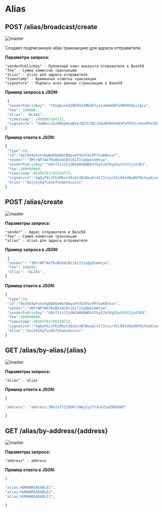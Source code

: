# Alias

## POST /alias/broadcast/create

![master](https://img.shields.io/badge/MAINNET-available-4bc51d.svg)

Создает подписанную alias транзакцию для адреса отправителя.

**Параметра запроса:**

```
"senderPublicKey" - Публичный ключ аккаунта отправителя в Base58
"fee" - Сумма комиссии транзакции
"alias" - alias для адреса отправителя
"timestamp" - Временная отметка транзакции
"signature" - Подпись всех данных странзакции в Base58
```

**Пример запроса в JSON:**

```js
 {
 "senderPublicKey": "CRxqEuxhdZBEHX42MU4FfyJxuHmbDBTaHMhM3Uki7pLw",
 "fee": 100000,
 "alias": "ALIAS",
 "timestamp": 1488807184731,
 "signature": "3aB6cL1osRNopWyqBYpJQCVCXNLibkwM58dvK85PaTK5sLV4voMhe5E8zEARM6YDHnQP5YE3WX8mxdFp3ciGwVfy"
}
```

**Пример ответа в JSON:**

```js
{
 "type":10,
 "id":"9q7X84wFuVvKqRdDQeWbtBmpsHt9SXFbvPPtUuKBVxxr",
 "sender":"3MtrNP7AkTRuBhX4CBti6iT21pQpEnmHtyw",
 "senderPublicKey":"G6h72icCSjdW2A89QWDb37hyXJoYKq3XuCUJY2joS3EU",
 "fee":100000000,
 "timestamp":46305781705234713,
 "signature":"4gQyPXzJFEzMbsCd9u5n3B2WauEc4172ssyrXCL882oNa8NfNihnpKianHXrHWnZs1RzDLbQ9rcRYnSqxKWfEPJG",
 "alias":"dajzmj6gfuzmbfnhamsbuxivc"
}
```

## POST /alias/create
![master](https://img.shields.io/badge/MAINNET-available-4bc51d.svg)

**Параметры запроса:**

```
"sender" - Адрес отправителя в Base58
"fee" - Сумма комиссии транзакции
"alias" - alias для адреса отправителя
```

**Пример запроса в JSON:**

```js
 {
 "sender": "3MtrNP7AkTRuBhX4CBti6iT21pQpEnmHtyw",
 "fee": 100000,
 "alias": "ALIAS",
}
```

**Пример ответа в JSON:**

```js
{
 "type":10,
 "id":"9q7X84wFuVvKqRdDQeWbtBmpsHt9SXFbvPPtUuKBVxxr",
 "sender":"3MtrNP7AkTRuBhX4CBti6iT21pQpEnmHtyw",
 "senderPublicKey":"G6h72icCSjdW2A89QWDb37hyXJoYKq3XuCUJY2joS3EU",
 "fee":100000000,
 "timestamp":46305781705234713,
 "signature":"4gQyPXzJFEzMbsCd9u5n3B2WauEc4172ssyrXCL882oNa8NfNihnpKianHXrHWnZs1RzDLbQ9rcRYnSqxKWfEPJG",
 "alias":"dajzmj6gfuzmbfnhamsbuxivc"
}
```

## GET /alias/by-alias/{alias}

![master](https://img.shields.io/badge/MAINNET-available-4bc51d.svg)

**Параметры запроса:**

```
"alias" - alias
```

**Пример ответа в JSON:**

```js
{

"address": "address:3Mx2afTZ2KbRrLNbytyzTtXukZvqEB8SkW7"

}
```

## GET /alias/by-address/{address}

![master](https://img.shields.io/badge/MAINNET-available-4bc51d.svg)

**Параметры запроса:**

```
"address" - address
```

**Пример ответа в JSON:**

```js
[

"alias:HUMANREADABLE1",
"alias:HUMANREADABLE2",
"alias:HUMANREADABLE3",

]
```
